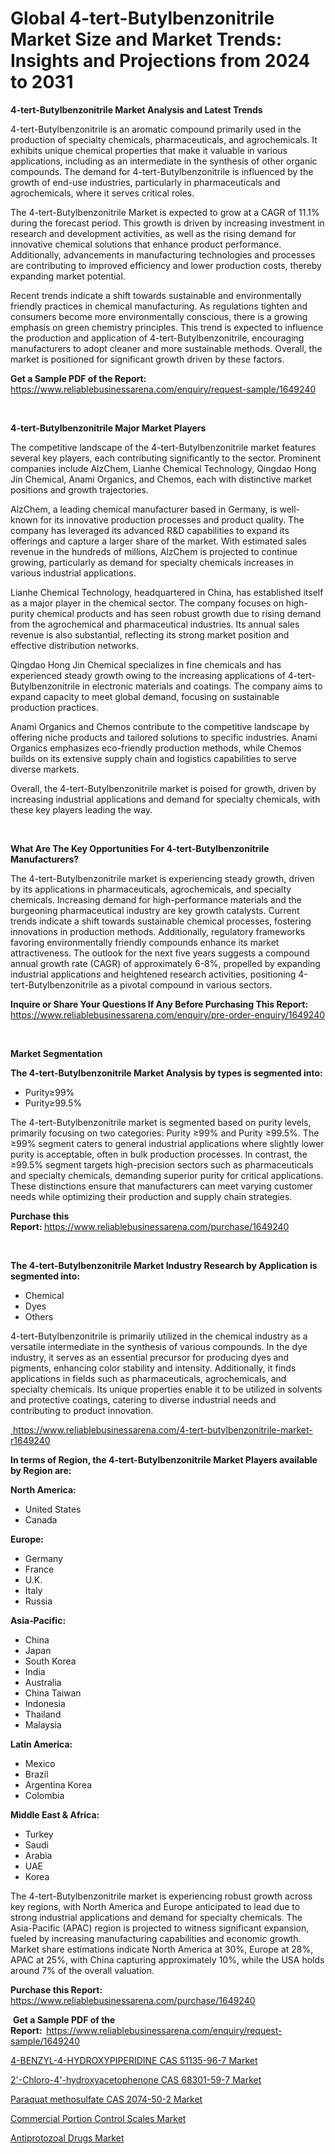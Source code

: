 <p><h1>Global 4-tert-Butylbenzonitrile Market Size and Market Trends: Insights and Projections from 2024 to 2031</h1></p><p><strong>4-tert-Butylbenzonitrile Market Analysis and Latest Trends</strong></p>
<p><p>4-tert-Butylbenzonitrile is an aromatic compound primarily used in the production of specialty chemicals, pharmaceuticals, and agrochemicals. It exhibits unique chemical properties that make it valuable in various applications, including as an intermediate in the synthesis of other organic compounds. The demand for 4-tert-Butylbenzonitrile is influenced by the growth of end-use industries, particularly in pharmaceuticals and agrochemicals, where it serves critical roles.</p><p>The 4-tert-Butylbenzonitrile Market is expected to grow at a CAGR of 11.1% during the forecast period. This growth is driven by increasing investment in research and development activities, as well as the rising demand for innovative chemical solutions that enhance product performance. Additionally, advancements in manufacturing technologies and processes are contributing to improved efficiency and lower production costs, thereby expanding market potential.</p><p>Recent trends indicate a shift towards sustainable and environmentally friendly practices in chemical manufacturing. As regulations tighten and consumers become more environmentally conscious, there is a growing emphasis on green chemistry principles. This trend is expected to influence the production and application of 4-tert-Butylbenzonitrile, encouraging manufacturers to adopt cleaner and more sustainable methods. Overall, the market is positioned for significant growth driven by these factors.</p></p>
<p><strong>Get a Sample PDF of the Report:&nbsp;</strong> <a href="https://www.reliablebusinessarena.com/enquiry/request-sample/1649240?utm_campaign=1566&utm_medium=2&utm_source=Github&utm_content=ia&utm_term=15102024&utm_id=4-tert-butylbenzonitrile">https://www.reliablebusinessarena.com/enquiry/request-sample/1649240</a></p>
<p>&nbsp;</p>
<p><strong>4-tert-Butylbenzonitrile Major Market Players</strong></p>
<p><p>The competitive landscape of the 4-tert-Butylbenzonitrile market features several key players, each contributing significantly to the sector. Prominent companies include AlzChem, Lianhe Chemical Technology, Qingdao Hong Jin Chemical, Anami Organics, and Chemos, each with distinctive market positions and growth trajectories.</p><p>AlzChem, a leading chemical manufacturer based in Germany, is well-known for its innovative production processes and product quality. The company has leveraged its advanced R&D capabilities to expand its offerings and capture a larger share of the market. With estimated sales revenue in the hundreds of millions, AlzChem is projected to continue growing, particularly as demand for specialty chemicals increases in various industrial applications.</p><p>Lianhe Chemical Technology, headquartered in China, has established itself as a major player in the chemical sector. The company focuses on high-purity chemical products and has seen robust growth due to rising demand from the agrochemical and pharmaceutical industries. Its annual sales revenue is also substantial, reflecting its strong market position and effective distribution networks.</p><p>Qingdao Hong Jin Chemical specializes in fine chemicals and has experienced steady growth owing to the increasing applications of 4-tert-Butylbenzonitrile in electronic materials and coatings. The company aims to expand capacity to meet global demand, focusing on sustainable production practices.</p><p>Anami Organics and Chemos contribute to the competitive landscape by offering niche products and tailored solutions to specific industries. Anami Organics emphasizes eco-friendly production methods, while Chemos builds on its extensive supply chain and logistics capabilities to serve diverse markets.</p><p>Overall, the 4-tert-Butylbenzonitrile market is poised for growth, driven by increasing industrial applications and demand for specialty chemicals, with these key players leading the way.</p></p>
<p>&nbsp;</p>
<p><strong>What Are The Key Opportunities For 4-tert-Butylbenzonitrile Manufacturers?</strong></p>
<p><p>The 4-tert-Butylbenzonitrile market is experiencing steady growth, driven by its applications in pharmaceuticals, agrochemicals, and specialty chemicals. Increasing demand for high-performance materials and the burgeoning pharmaceutical industry are key growth catalysts. Current trends indicate a shift towards sustainable chemical processes, fostering innovations in production methods. Additionally, regulatory frameworks favoring environmentally friendly compounds enhance its market attractiveness. The outlook for the next five years suggests a compound annual growth rate (CAGR) of approximately 6-8%, propelled by expanding industrial applications and heightened research activities, positioning 4-tert-Butylbenzonitrile as a pivotal compound in various sectors.</p></p>
<p><strong>Inquire or Share Your Questions If Any Before Purchasing This Report:</strong> <a href="https://www.reliablebusinessarena.com/enquiry/pre-order-enquiry/1649240?utm_campaign=1566&utm_medium=2&utm_source=Github&utm_content=ia&utm_term=15102024&utm_id=4-tert-butylbenzonitrile">https://www.reliablebusinessarena.com/enquiry/pre-order-enquiry/1649240</a></p>
<p>&nbsp;</p>
<p><strong>Market Segmentation</strong></p>
<p><strong>The 4-tert-Butylbenzonitrile Market Analysis by types is segmented into:</strong></p>
<p><ul><li>Purity≥99%</li><li>Purity≥99.5%</li></ul></p>
<p><p>The 4-tert-Butylbenzonitrile market is segmented based on purity levels, primarily focusing on two categories: Purity ≥99% and Purity ≥99.5%. The ≥99% segment caters to general industrial applications where slightly lower purity is acceptable, often in bulk production processes. In contrast, the ≥99.5% segment targets high-precision sectors such as pharmaceuticals and specialty chemicals, demanding superior purity for critical applications. These distinctions ensure that manufacturers can meet varying customer needs while optimizing their production and supply chain strategies.</p></p>
<p><strong>Purchase this Report:&nbsp;</strong><a href="https://www.reliablebusinessarena.com/purchase/1649240?utm_campaign=1566&utm_medium=2&utm_source=Github&utm_content=ia&utm_term=15102024&utm_id=4-tert-butylbenzonitrile">https://www.reliablebusinessarena.com/purchase/1649240</a></p>
<p>&nbsp;</p>
<p><strong>The 4-tert-Butylbenzonitrile Market Industry Research by Application is segmented into:</strong></p>
<p><ul><li>Chemical</li><li>Dyes</li><li>Others</li></ul></p>
<p><p>4-tert-Butylbenzonitrile is primarily utilized in the chemical industry as a versatile intermediate in the synthesis of various compounds. In the dye industry, it serves as an essential precursor for producing dyes and pigments, enhancing color stability and intensity. Additionally, it finds applications in fields such as pharmaceuticals, agrochemicals, and specialty chemicals. Its unique properties enable it to be utilized in solvents and protective coatings, catering to diverse industrial needs and contributing to product innovation.</p></p>
<p><a href="https://www.reliablebusinessarena.com/4-tert-butylbenzonitrile-market-r1649240?utm_campaign=1566&utm_medium=2&utm_source=Github&utm_content=ia&utm_term=15102024&utm_id=4-tert-butylbenzonitrile">&nbsp;https://www.reliablebusinessarena.com/4-tert-butylbenzonitrile-market-r1649240</a></p>
<p><strong>In terms of Region, the 4-tert-Butylbenzonitrile Market Players available by Region are:</strong></p>
<p>
    <p> <strong> North America: </strong>
        <ul>
            <li>United States</li>
            <li>Canada</li>
        </ul>
        </p> 
    <p> <strong> Europe: </strong>
        <ul>
            <li>Germany</li>
            <li>France</li>
            <li>U.K.</li>
            <li>Italy</li>
            <li>Russia</li>
        </ul>
        </p> 
    <p> <strong> Asia-Pacific: </strong>
        <ul>
            <li>China</li>
            <li>Japan</li>
            <li>South Korea</li>
            <li>India</li>
            <li>Australia</li>
            <li>China Taiwan</li>
            <li>Indonesia</li>
            <li>Thailand</li>
            <li>Malaysia</li>
        </ul>
        </p> 
    <p> <strong> Latin America: </strong>
        <ul>
            <li>Mexico</li>
            <li>Brazil</li>
            <li>Argentina Korea</li>
            <li>Colombia</li>
        </ul>
        </p> 
    <p> <strong> Middle East & Africa: </strong>
        <ul>
            <li>Turkey</li>
            <li>Saudi</li>
            <li>Arabia</li>
            <li>UAE</li>
            <li>Korea</li>
        </ul>
    </p>
    </p>
<p><p>The 4-tert-Butylbenzonitrile market is experiencing robust growth across key regions, with North America and Europe anticipated to lead due to strong industrial applications and demand for specialty chemicals. The Asia-Pacific (APAC) region is projected to witness significant expansion, fueled by increasing manufacturing capabilities and economic growth. Market share estimations indicate North America at 30%, Europe at 28%, APAC at 25%, with China capturing approximately 10%, while the USA holds around 7% of the overall valuation.</p></p>
<p><strong>Purchase this Report: </strong><a href="https://www.reliablebusinessarena.com/purchase/1649240?utm_campaign=1566&utm_medium=2&utm_source=Github&utm_content=ia&utm_term=15102024&utm_id=4-tert-butylbenzonitrile">https://www.reliablebusinessarena.com/purchase/1649240</a></p>
<p>&nbsp;<strong>Get a Sample PDF of the Report:&nbsp;&nbsp;</strong><a href="https://www.reliablebusinessarena.com/enquiry/request-sample/1649240?utm_campaign=1566&utm_medium=2&utm_source=Github&utm_content=ia&utm_term=15102024&utm_id=4-tert-butylbenzonitrile">https://www.reliablebusinessarena.com/enquiry/request-sample/1649240</a></p>
<p><strong></strong></p>
<p><p><a href="https://www.linkedin.com/pulse/market-forecasting-change-global-4-benzyl-4-hydroxypiperidine-3uolc?trk=public_post_embed_feed-article-content&utm_campaign=1566&utm_medium=2&utm_source=Github&utm_content=ia&utm_term=15102024&utm_id=4-tert-butylbenzonitrile">4-BENZYL-4-HYDROXYPIPERIDINE CAS 51135-96-7 Market</a></p><p><a href="https://www.linkedin.com/pulse/market-leaders-laggards-global-2-chloro-4-hydroxyacetophenone-qskac?trk=public_post_embed_feed-article-content&utm_campaign=1566&utm_medium=2&utm_source=Github&utm_content=ia&utm_term=15102024&utm_id=4-tert-butylbenzonitrile">2'-Chloro-4'-hydroxyacetophenone CAS 68301-59-7 Market</a></p><p><a href="https://www.linkedin.com/pulse/paraquat-methosulfate-cas-2074-50-2-market-outlook-share-analysis-pvt9c?trk=public_post_embed_feed-article-content&utm_campaign=1566&utm_medium=2&utm_source=Github&utm_content=ia&utm_term=15102024&utm_id=4-tert-butylbenzonitrile">Paraquat methosulfate CAS 2074-50-2 Market</a></p><p><a href="https://www.linkedin.com/pulse/future-ready-strategic-insights-global-commercial-portion-control-qdcyc?trk=public_post_embed_feed-article-content&utm_campaign=1566&utm_medium=2&utm_source=Github&utm_content=ia&utm_term=15102024&utm_id=4-tert-butylbenzonitrile">Commercial Portion Control Scales Market</a></p><p><a href="https://www.linkedin.com/pulse/global-antiprotozoal-drugs-market-size-trends-analysis-regional-pl8gc?trk=public_post_embed_feed-article-content&utm_campaign=1566&utm_medium=2&utm_source=Github&utm_content=ia&utm_term=15102024&utm_id=4-tert-butylbenzonitrile">Antiprotozoal Drugs Market</a></p></p>